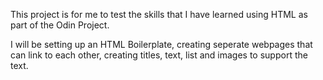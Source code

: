 This project is for me to test the skills that I have learned using HTML as part of the Odin Project.

I will be setting up an HTML Boilerplate, creating seperate webpages that can link to each other, creating titles, text, list and images to support the text.